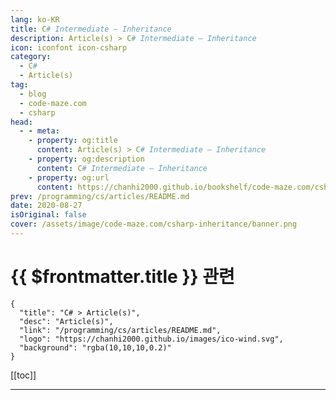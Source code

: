 ```yaml
---
lang: ko-KR
title: C# Intermediate – Inheritance
description: Article(s) > C# Intermediate – Inheritance
icon: iconfont icon-csharp
category: 
  - C#
  - Article(s)
tag: 
  - blog
  - code-maze.com
  - csharp
head:  
  - - meta:
    - property: og:title
      content: Article(s) > C# Intermediate – Inheritance
    - property: og:description
      content: C# Intermediate – Inheritance
    - property: og:url
      content: https://chanhi2000.github.io/bookshelf/code-maze.com/csharp-inheritance.html
prev: /programming/cs/articles/README.md
date: 2020-08-27
isOriginal: false
cover: /assets/image/code-maze.com/csharp-inheritance/banner.png
---
```


# {{ $frontmatter.title }} 관련

```component VPCard
{
  "title": "C# > Article(s)",
  "desc": "Article(s)",
  "link": "/programming/cs/articles/README.md",
  "logo": "https://chanhi2000.github.io/images/ico-wind.svg",
  "background": "rgba(10,10,10,0.2)"
}
```

[[toc]]

---

<SiteInfo
  name="C# Intermediate – Inheritance"
  desc="You will learn about C# Inheritance, how to use base keyword, more about polimorphism with the new, virtual and override keywords and what rules to follow."
  url="https://code-maze.com/csharp-inheritance/"
  logo="/assets/image/code-maze.com/favicon.png"
  preview="/assets/image/csharp-inheritance/banner.png"/>

<!-- TODO: 작성 -->
